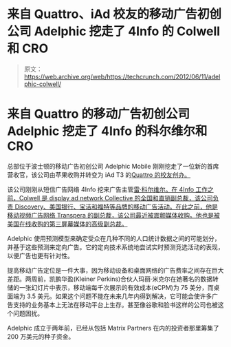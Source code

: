 # 来自 Quattro、iAd 校友的移动广告初创公司 Adelphic 挖走了 4Info 的 Colwell 和 CRO 

> 原文：<https://web.archive.org/web/https://techcrunch.com/2012/06/11/adelphic-colwell/>

# 来自 Quattro 的移动广告初创公司 Adelphic 挖走了 4Info 的科尔维尔和 CRO

总部位于波士顿的移动广告初创公司 Adelphic Mobile 刚刚挖走了一位新的首席营收官，该公司由苹果收购并转变为 iAd T3 的[Quattro 的校友创办。](https://web.archive.org/web/20221224182035/https://techcrunch.com/2010/01/04/apple-acquires-quattro-wireless/)

该公司刚刚从短信广告网络 4Info 挖来广告主管[雷·科尔维尔。在 4Info 工作之前，Colwell 是 display ad network Collective 的全国和直销副总裁，该公司负责 Discovery、美国银行、宝洁和福特等品牌的移动广告活动。在此之前，他是移动视频广告网络 Transpera 的副总裁，该公司最近被震颤媒体收购。他也是被美国在线收购的第三屏幕媒体的高级副总裁。](https://web.archive.org/web/20221224182035/https://techcrunch.com/2011/04/13/4info-nabs-mobile-ad-exec-ray-colwell-as-chief-revenue-officer/)

Adelphic 使用预测模型来确定受众在几种不同的人口统计数据之间的可能划分，并基于这些预测来定向广告。它的定向技术系统地尝试实时预测竞选活动的表现，以便广告也更有针对性。

提高移动广告定位是一件大事，因为移动设备和桌面网络的广告费率之间存在巨大差距。两周前，凯鹏华盈(Kleiner Perkins)合伙人玛丽·米克尔在她著名的数据转储的一张幻灯片中表示，移动端每千次展示的有效成本(eCPM)为 75 美分，而桌面端为 3.5 美元。如果这个问题不能在未来几年内得到解决，它可能会使许多广告支持的业务基本上无法在移动平台上生存。甚至像谷歌和脸书这样的公司也被这个问题困扰。

Adelphic 成立于两年前，已经从包括 Matrix Partners 在内的投资者那里筹集了 200 万美元的种子资金。